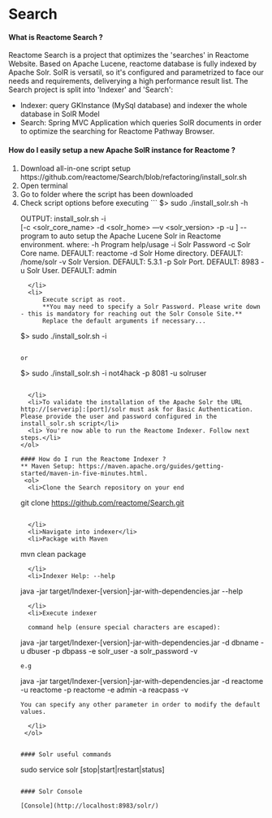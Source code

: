 # Search
#### What is Reactome Search ?
Reactome Search is a project that optimizes the 'searches' in Reactome Website. Based on Apache Lucene, reactome database is fully indexed by Apache Solr. SolR is versatil, so it's configured and parametrized to face our needs and requirements, deliverying a high performance result list.
The Search project is split into 'Indexer' and 'Search':
  * Indexer: query GKInstance (MySql database) and indexer the whole database in SolR Model
  * Search: Spring MVC Application which queries SolR documents in order to optimize the searching for Reactome Pathway Browser.

#### How do I easily setup a new Apache SolR instance for Reactome ?
  <ol>
  <li>Download all-in-one script setup https://github.com/reactome/Search/blob/refactoring/install_solr.sh</li>
  <li>Open terminal</li>
  <li>Go to folder where the script has been downloaded</li>
  <li>Check script options before executing 
```
$> sudo ./install_solr.sh -h

OUTPUT:
install_solr.sh -i <password>  
                [-c <solr_core_name> 
                 -d <solr_home> 
                 —v <solr_version> 
                 -p <port> 
                 -u <user>] 
                 -- program to auto setup the Apache Lucene Solr in Reactome environment.
where:
    -h  Program help/usage
    -i  Solr Password
    -c  Solr Core name. DEFAULT: reactome
    -d  Solr Home directory. DEFAULT: /home/solr
    -v  Solr Version. DEFAULT: 5.3.1
    -p  Solr Port. DEFAULT: 8983
    -u  Solr User. DEFAULT: admin
```
  </li>
  <li>
      Execute script as root. 
      **You may need to specify a Solr Password. Please write down - this is mandatory for reaching out the Solr Console Site.**
      Replace the default arguments if necessary...

```
$> sudo ./install_solr.sh -i <password>
```

or

```
$> sudo ./install_solr.sh -i not4hack -p 8081 -u solruser
```

  </li>
  <li>To validate the installation of the Apache Solr the URL http://[serverip]:[port]/solr must ask for Basic Authentication. Please provide the user and password configured in the install_solr.sh script</li>
  <li> You're now able to run the Reactome Indexer. Follow next steps.</li>
</ol>
  
#### How do I run the Reactome Indexer ?
** Maven Setup: https://maven.apache.org/guides/getting-started/maven-in-five-minutes.html.
 <ol>
  <li>Clone the Search repository on your end

```
git clone https://github.com/reactome/Search.git
```

  </li>
  <li>Navigate into indexer</li>
  <li>Package with Maven
```
mvn clean package
```
  </li>
  <li>Indexer Help: --help
```
java -jar target/Indexer-[version]-jar-with-dependencies.jar --help
```
  </li>
  <li>Execute indexer
  
  command help (ensure special characters are escaped):
```
java -jar target/Indexer-[version]-jar-with-dependencies.jar 
     -d dbname 
     -u dbuser 
     -p dbpass 
     -e solr_user
     -a solr_password
     -v
```
e.g

```
java -jar target/Indexer-[version]-jar-with-dependencies.jar 
     -d reactome 
     -u reactome 
     -p reactome 
     -e admin
     -a reacpass
     -v
```
You can specify any other parameter in order to modify the default values.
    
  </li>
 </ol>
 
 
#### Solr useful commands

```
sudo service solr [stop|start|restart|status]
```

#### Solr Console

[Console](http://localhost:8983/solr/)
